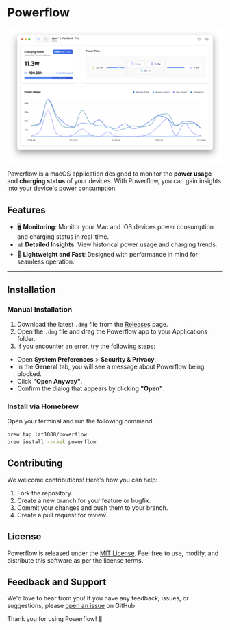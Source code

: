 # Powerflow

![Powerflow Screenshot](https://raw.githubusercontent.com/lzt1008/powerflow/assets/screenshot.png)

Powerflow is a macOS application designed to monitor the **power usage** and **charging status** of your devices. With Powerflow, you can gain insights into your device's power consumption.

## Features

- 🖥️ **Monitoring**: Monitor your Mac and iOS devices power consumption and charging status in real-time.
- 📊 **Detailed Insights**: View historical power usage and charging trends.
- 🚀 **Lightweight and Fast**: Designed with performance in mind for seamless operation.

---

## Installation

### Manual Installation
1. Download the latest `.dmg` file from the [Releases](https://github.com/lzt1008/powerflow/releases) page.
2. Open the `.dmg` file and drag the Powerflow app to your Applications folder.
3. If you encounter an error, try the following steps:
- Open **System Preferences** > **Security & Privacy**.
- In the **General** tab, you will see a message about Powerflow being blocked.
- Click **"Open Anyway"**.
- Confirm the dialog that appears by clicking **"Open"**.

### Install via Homebrew

Open your terminal and run the following command:

```bash
brew tap lzt1008/powerflow
brew install --cask powerflow
```

## Contributing

We welcome contributions! Here's how you can help:

1. Fork the repository.
2. Create a new branch for your feature or bugfix.
3. Commit your changes and push them to your branch.
4. Create a pull request for review.

## License

Powerflow is released under the [MIT License](https://github.com/lzt1008/powerflow/blob/main/LICENSE). Feel free to use, modify, and distribute this software as per the license terms.

## Feedback and Support

We'd love to hear from you! If you have any feedback, issues, or suggestions, please [open an issue](https://github.com/lzt1008/powerflow/issues) on GitHub

Thank you for using Powerflow! 🚀

